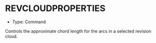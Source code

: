 # REVCLOUDPROPERTIES

- Type: Command

Controls the approximate chord length for the arcs in a selected revision cloud.
